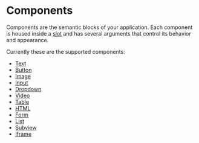 # Components

Components are the semantic blocks of your application. Each component is housed inside a [slot](../slots/) and has several arguments that control its behavior and appearance.

Currently these are the supported components:

* [Text](text.md)
* [Button](button.md)
* [Image](image.md)
* [Input](input.md)
* [Dropdown](choose.md)
* [Video](video.md)
* [Table](table.md)
* [HTML](html.md)
* [Form](form.md)
* [List](collection.md)
* [Subview](subview.md)
* [Iframe](iframe.md)



